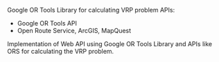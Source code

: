 Google OR Tools Library for calculating VRP problem
APIs:
- Google OR Tools API
- Open Route Service, ArcGIS, MapQuest


Implementation of Web API using Google OR Tools Library and APIs like ORS for calculating the VRP problem.